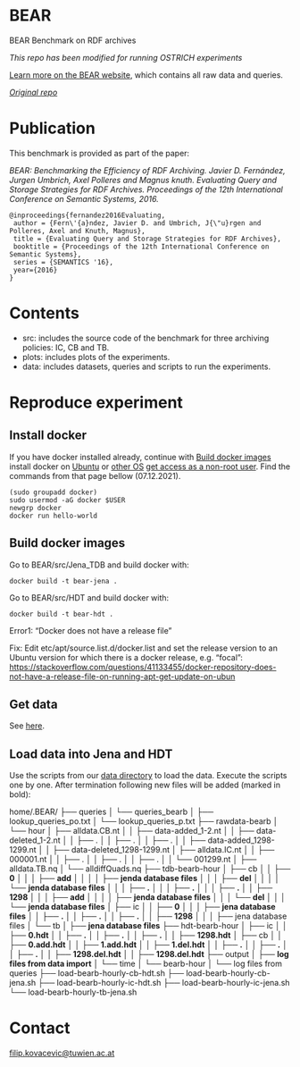 ﻿# BEAR
BEAR Benchmark on RDF archives

_This repo has been modified for running OSTRICH experiments_

[Learn more on the BEAR website](https://aic.ai.wu.ac.at/qadlod/bear.html), which contains all raw data and queries.

_[Original repo](https://github.com/webdata/BEAR)_

Publication
==============
This benchmark is provided as part of the paper:

_BEAR: Benchmarking the Efficiency of RDF Archiving. Javier D. Fernández, Jurgen Umbrich, Axel Polleres and Magnus knuth. Evaluating Query and Storage Strategies for RDF Archives. Proceedings of the 12th International Conference on Semantic Systems, 2016._

~~~~
@inproceedings{fernandez2016Evaluating,
 author = {Fern\'{a}ndez, Javier D. and Umbrich, J{\"u}rgen and Polleres, Axel and Knuth, Magnus},
 title = {Evaluating Query and Storage Strategies for RDF Archives},
 booktitle = {Proceedings of the 12th International Conference on Semantic Systems},
 series = {SEMANTICS '16},
 year={2016}
}
~~~~
Contents
==============
- src: includes the source code of the benchmark for three archiving policies: IC, CB and TB.
- plots: includes plots of the experiments.
- data: includes datasets, queries and scripts to run the experiments.

Reproduce experiment
==============
## Install docker 
If you have docker installed already, continue with [Build docker images](https://github.com/GreenfishK/BEAR/blob/master/README.md#build-docker-images)
install docker on [Ubuntu](https://docs.docker.com/engine/install/ubuntu/#install-using-the-repository) or [other OS](https://docs.docker.com/get-docker/)
[get access as a non-root user](https://docs.docker.com/engine/install/linux-postinstall/#manage-docker-as-a-non-root-user). Find the commands from that page bellow (07.12.2021).
```
(sudo groupadd docker)
sudo usermod -aG docker $USER 
newgrp docker
docker run hello-world
```

## Build docker images
Go to BEAR/src/Jena_TDB and build docker with: 
```
docker build -t bear-jena .
```
Go to BEAR/src/HDT and build docker with: 
```
docker build -t bear-hdt .
```
Error1: “Docker does not have a release file”

Fix: Edit etc/apt/source.list.d/docker.list and set the release version to an Ubuntu version for which there is a docker release, e.g. “focal”: https://stackoverflow.com/questions/41133455/docker-repository-does-not-have-a-release-file-on-running-apt-get-update-on-ubun 

## Get data
See [here](https://github.com/GreenfishK/BEAR/tree/master/data).

## Load data into Jena and HDT
Use the scripts from our [data directory](https://github.com/GreenfishK/BEAR/tree/master/data) to load the data. Execute the scripts one by one. After termination following new files will be added (marked in bold):

home/.BEAR/
├── queries
│   └── queries_bearb
│       ├── lookup_queries_po.txt
│       └── lookup_queries_p.txt
├── rawdata-bearb
│   └── hour
│       ├── alldata.CB.nt
│       │   ├── data-added_1-2.nt
│       │   ├── data-deleted_1-2.nt
│       │   ├── .
│       │   ├── .
│       │   ├── .
│       │   ├── data-added_1298-1299.nt
│       │   ├── data-deleted_1298-1299.nt
│       ├── alldata.IC.nt
│       │   ├── 000001.nt
│       │   ├── .
│       │   ├── .
│       │   ├── .
│       │   └── 001299.nt
│       ├── alldata.TB.nq
│       └── alldiffQuads.nq
├── tdb-bearb-hour
│   ├── cb
│   │   ├── **0**
│   │   │   ├── **add**
│   │   │   │   ├── **jenda database files**
│   │   │   ├── **del**
│   │   │   │   └── **jenda database files**
│   │   │   ├── **.**
│   │   │   ├── **.**
│   │   │   ├── **.**
│   │   ├── **1298**
│   │   │   ├── **add**
│   │   │   │   ├── **jenda database files**
│   │   │   └── **del**
│   │   │       └── **jenda database files**
│   ├── ic
│   │   ├── **0**
│   │   │   ├── **jena database files**
│   │   ├── **.**
│   │   ├── **.**
│   │   ├── **.**
│   │   ├── **1298**
│   │   │   ├── jena database files
│   └── tb
│       ├── **jena database files**
├── hdt-bearb-hour
│   ├── ic
│   │   ├── **0.hdt**
│   │   ├── **.**
│   │   ├── **.**
│   │   ├── **.**
│   │   ├── **1298.hdt**
│   ├── cb
│   │   ├── **0.add.hdt**
│   │   ├── **1.add.hdt**
│   │   ├── **1.del.hdt**
│   │   ├── **.**
│   │   ├── **.**
│   │   ├── **.**
│   │   ├── **1298.del.hdt**
│   │   ├── **1298.del.hdt**
├── output
│   ├── **log files from data import**
│   └── time
│       └── bearb-hour
│           └── log files from queries
├── load-bearb-hourly-cb-hdt.sh
├── load-bearb-hourly-cb-jena.sh
├── load-bearb-hourly-ic-hdt.sh
├── load-bearb-hourly-ic-jena.sh
└── load-bearb-hourly-tb-jena.sh


Contact
==============
filip.kovacevic@tuwien.ac.at
